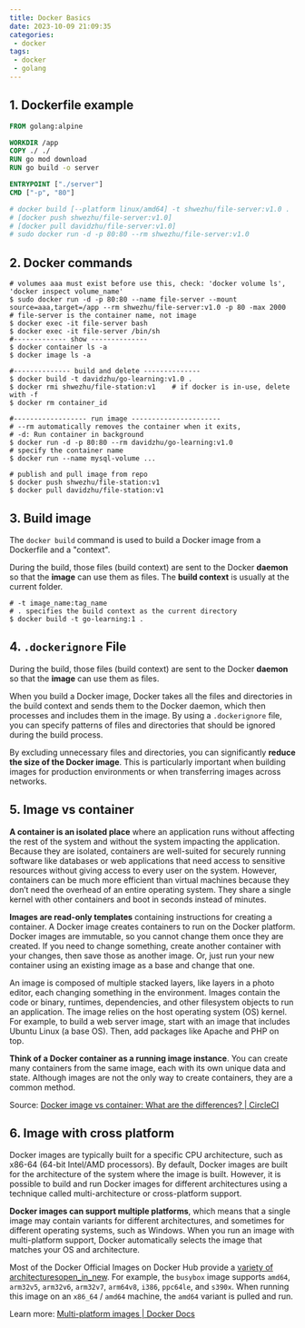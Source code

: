 ```yaml
---
title: Docker Basics
date: 2023-10-09 21:09:35
categories:
 - docker
tags:
 - docker
 - golang
---
```


## 1. Dockerfile example

```dockerfile
FROM golang:alpine

WORKDIR /app
COPY ./ ./
RUN go mod download
RUN go build -o server

ENTRYPOINT ["./server"]
CMD ["-p", "80"]

# docker build [--platform linux/amd64] -t shwezhu/file-server:v1.0 .
# [docker push shwezhu/file-server:v1.0]
# [docker pull davidzhu/file-server:v1.0]
# sudo docker run -d -p 80:80 --rm shwezhu/file-server:v1.0
```

## 2. Docker commands

```shell
# volumes aaa must exist before use this, check: 'docker volume ls', 'docker inspect volume_name'
$ sudo docker run -d -p 80:80 --name file-server --mount source=aaa,target=/app --rm shwezhu/file-server:v1.0 -p 80 -max 2000
# file-server is the container name, not image
$ docker exec -it file-server bash 
$ docker exec -it file-server /bin/sh 
#------------- show --------------
$ docker container ls -a
$ docker image ls -a

#-------------- build and delete --------------
$ docker build -t davidzhu/go-learning:v1.0 .
$ docker rmi shwezhu/file-station:v1	# if docker is in-use, delete with -f
$ docker rm container_id

#------------------ run image ----------------------
# --rm automatically removes the container when it exits,
# -d: Run container in background
$ docker run -d -p 80:80 --rm davidzhu/go-learning:v1.0
# specify the container name
$ docker run --name mysql-volume ...

# publish and pull image from repo
$ docker push shwezhu/file-station:v1
$ docker pull davidzhu/file-station:v1
```

## 3. Build image

The `docker build` command is used to build a Docker image from a Dockerfile and a "context". 

During the build, those files (build context) are sent to the Docker **daemon** so that the **image** can use them as files. The **build context** is usually at the current folder.  

```shell
# -t image_name:tag_name
# . specifies the build context as the current directory
$ docker build -t go-learning:1 . 
```

## 4. `.dockerignore` File

During the build, those files (build context) are sent to the Docker **daemon** so that the **image** can use them as files. 

When you build a Docker image, Docker takes all the files and directories in the build context and sends them to the Docker daemon, which then processes and includes them in the image. By using a `.dockerignore` file, you can specify patterns of files and directories that should be ignored during the build process. 

By excluding unnecessary files and directories, you can significantly **reduce the size of the Docker image**. This is particularly important when building images for production environments or when transferring images across networks.

## 5. Image vs container

**A container is an isolated place** where an application runs without affecting the rest of the system and without the system impacting the application. Because they are isolated, containers are well-suited for securely running software like databases or web applications that need access to sensitive resources without giving access to every user on the system. However, containers can be much more efficient than virtual machines because they don’t need the overhead of an entire operating system. They share a single kernel with other containers and boot in seconds instead of minutes.

**Images are read-only templates** containing instructions for creating a container. A Docker image creates containers to run on the Docker platform. Docker images are immutable, so you cannot change them once they are created. If you need to change something, create another container with your changes, then save those as another image. Or, just run your new container using an existing image as a base and change that one. 

An image is composed of multiple stacked layers, like layers in a photo editor, each changing something in the environment. Images contain the code or binary, runtimes, dependencies, and other filesystem objects to run an application. The image relies on the host operating system (OS) kernel. For example, to build a web server image, start with an image that includes Ubuntu Linux (a base OS). Then, add packages like Apache and PHP on top. 

**Think of a Docker container as a running image instance**. You can create many containers from the same image, each with its own unique data and state. Although images are not the only way to create containers, they are a common method.

Source: [Docker image vs container: What are the differences? | CircleCI](https://circleci.com/blog/docker-image-vs-container/)

## 6. Image with cross platform

Docker images are typically built for a specific CPU architecture, such as x86-64 (64-bit Intel/AMD processors). By default, Docker images are built for the architecture of the system where the image is built. However, it is possible to build and run Docker images for different architectures using a technique called multi-architecture or cross-platform support.

**Docker images can support multiple platforms**, which means that a single image may contain variants for different architectures, and sometimes for different operating systems, such as Windows. When you run an image with multi-platform support, Docker automatically selects the image that matches your OS and architecture. 

Most of the Docker Official Images on Docker Hub provide a [variety of architecturesopen_in_new](https://github.com/docker-library/official-images#architectures-other-than-amd64). For example, the `busybox` image supports `amd64`, `arm32v5`, `arm32v6`, `arm32v7`, `arm64v8`, `i386`, `ppc64le`, and `s390x`. When running this image on an `x86_64` / `amd64` machine, the `amd64` variant is pulled and run.

Learn more: [Multi-platform images | Docker Docs](https://docs.docker.com/build/building/multi-platform/)
